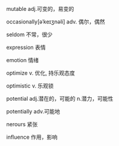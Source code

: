 mutable adj.可变的，易变的

occasionally[əˈkeɪʒnəli] adv. 偶尔，偶然

seldom 不常，很少

expression 表情

emotion 情绪

optimize v. 优化, 持乐观态度

optimistic v. 乐观锁

potential adj.潜在的，可能的 n.潜力，可能性

potentially adv.可能地

nerours 紧张

influence 作用，影响